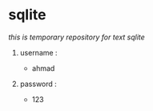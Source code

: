 # sqlite
*this is temporary repository for text sqlite*

1. username : 
   * ahmad

2. password :
   * 123
